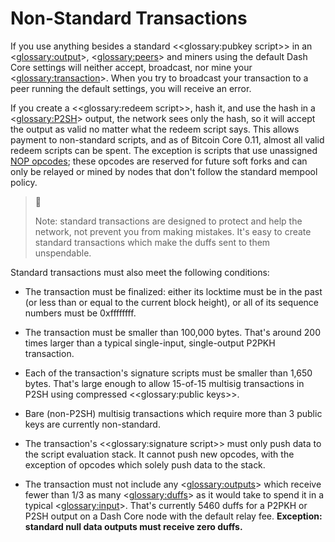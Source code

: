 # Non-Standard Transactions

If you use anything besides a standard <<glossary:pubkey script>> in an <<glossary:output>>, <<glossary:peers>> and miners using the default Dash Core settings will neither accept, broadcast, nor mine your <<glossary:transaction>>. When you try to broadcast your transaction to a peer running the default settings, you will receive an error.

If you create a <<glossary:redeem script>>, hash it, and use the hash in a <<glossary:P2SH>> output, the network sees only the hash, so it will accept the output as valid no matter what the redeem script says. This allows payment to non-standard scripts, and as of Bitcoin Core 0.11, almost all valid redeem scripts can be spent. The exception is scripts that use unassigned [NOP opcodes](https://en.bitcoin.it/wiki/Script#Reserved_words); these opcodes are reserved for future soft forks and can only be relayed or mined by nodes that don't follow the standard mempool policy.

> 📘
>
> Note: standard transactions are designed to protect and help the network, not prevent you from making mistakes. It's easy to create standard transactions which make the duffs sent to them unspendable.

Standard transactions must also meet the following conditions:

* The transaction must be finalized: either its locktime must be in the past (or less than or equal to the current block height), or all of its sequence numbers must be 0xffffffff.

* The transaction must be smaller than 100,000 bytes. That's around 200 times larger than a typical single-input, single-output P2PKH transaction.

* Each of the transaction's signature scripts must be smaller than 1,650 bytes. That's large enough to allow 15-of-15 multisig transactions in P2SH using compressed <<glossary:public keys>>.

* Bare (non-P2SH) multisig transactions which require more than 3 public keys are currently non-standard.

* The transaction's <<glossary:signature script>> must only push data to the script evaluation stack. It cannot push new opcodes, with the exception of opcodes which solely push data to the stack.

* The transaction must not include any <<glossary:outputs>> which receive fewer than 1/3 as many <<glossary:duffs>> as it would take to spend it in a typical <<glossary:input>>. That's currently 5460 duffs for a P2PKH or P2SH output on a Dash Core node with the default relay fee. **Exception: standard null data outputs must receive zero duffs.**